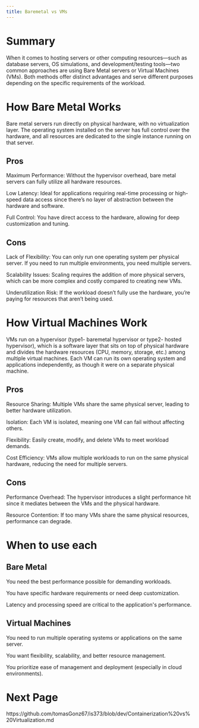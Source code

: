 ```yaml
---
title: Baremetal vs VMs
---
```


<h1>Summary</h1>
When it comes to hosting servers or other computing resources—such as database servers, OS simulations, and development/testing tools—two common approaches are using Bare Metal servers or Virtual Machines (VMs). Both methods offer distinct advantages and serve different purposes depending on the specific requirements of the workload.
<h1>How Bare Metal Works</h1>
Bare metal servers run directly on physical hardware, with no virtualization layer. The operating system installed on the server has full control over the hardware, and all resources are dedicated to the single instance running on that server.

<h2>Pros</h2>
<p>Maximum Performance: Without the hypervisor overhead, bare metal servers can fully utilize all hardware resources.</p>
<p>Low Latency: Ideal for applications requiring real-time processing or high-speed data access since there’s no layer of abstraction between the hardware and software.</p>
<p>Full Control: You have direct access to the hardware, allowing for deep customization and tuning.</p>

<h2>Cons</h2>
<p>Lack of Flexibility: You can only run one operating system per physical server. If you need to run multiple environments, you need multiple servers.</p>
<p>Scalability Issues: Scaling requires the addition of more physical servers, which can be more complex and costly compared to creating new VMs.</p>
<p>Underutilization Risk: If the workload doesn’t fully use the hardware, you’re paying for resources that aren’t being used.</p>

<h1>How Virtual Machines Work</h1>
VMs run on a hypervisor (type1- baremetal hypervisor or type2- hosted hypervisor), which is a software layer that sits on top of physical hardware and divides the hardware resources (CPU, memory, storage, etc.) among multiple virtual machines. Each VM can run its own operating system and applications independently, as though it were on a separate physical machine.

<h2>Pros</h2>
<p>Resource Sharing: Multiple VMs share the same physical server, leading to better hardware utilization.</p>
<p>Isolation: Each VM is isolated, meaning one VM can fail without affecting others.</p>
<p>Flexibility: Easily create, modify, and delete VMs to meet workload demands.</p>
<p>Cost Efficiency: VMs allow multiple workloads to run on the same physical hardware, reducing the need for multiple servers.</p>


<h2>Cons</h2>
<p>Performance Overhead: The hypervisor introduces a slight performance hit since it mediates between the VMs and the physical hardware.</p>
<p>Resource Contention: If too many VMs share the same physical resources, performance can degrade.</p>

<h1> When to use each</h1>
<h2>Bare Metal</h2>
<p>You need the best performance possible for demanding workloads.</p>
<p>You have specific hardware requirements or need deep customization.</p>
<p>Latency and processing speed are critical to the application's performance.</p>

<h2>Virtual Machines</h2>
<p>You need to run multiple operating systems or applications on the same server.</p>
<p>You want flexibility, scalability, and better resource management.</p>
<p>You prioritize ease of management and deployment (especially in cloud environments).</p>


<h1>Next Page</h1>
https://github.com/tomasGonz67/is373/blob/dev/Containerization%20vs%20Virtualization.md
